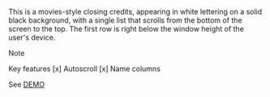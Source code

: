 This is a movies-style closing credits, appearing in white lettering on a solid black background, with a single list that scrolls from the bottom of the screen to the top. The first row is right below the window height of the user's device.
> [!NOTE]
> Key features [x] Autoscroll [x] Name columns

See [DEMO](https://kietpawpan.github.io/credit/)
